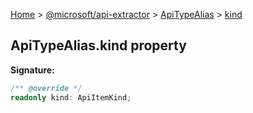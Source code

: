 [Home](./index) &gt; [@microsoft/api-extractor](./api-extractor.md) &gt; [ApiTypeAlias](./api-extractor.apitypealias.md) &gt; [kind](./api-extractor.apitypealias.kind.md)

## ApiTypeAlias.kind property


<b>Signature:</b>

```typescript
/** @override */
readonly kind: ApiItemKind;
```
